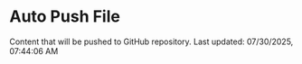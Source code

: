 # Auto Push File

Content that will be pushed to GitHub repository.
Last updated: 07/30/2025, 07:44:06 AM